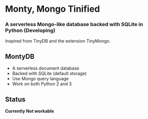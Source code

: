 
# Monty, Mongo Tinified
### A serverless Mongo-like database backed with SQLite in Python (Developing)

Inspired from TinyDB and the extension TinyMongo.

## MontyDB
* A serverless document database
* Backed with SQLite (default storage)
* Use Mongo query language
* Work on both Python 2 and 3

## Status
**Currently Not workable**
